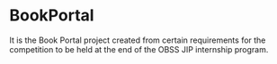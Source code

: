# BookPortal
It is the Book Portal project created from certain requirements for the competition to be held at the end of the OBSS JIP internship program.
